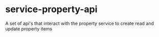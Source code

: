 # service-property-api
A set of api's that interact with the property service to create read and update property items
